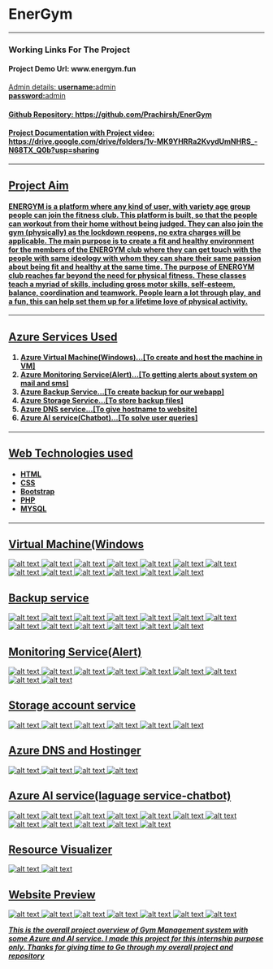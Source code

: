 <h1>EnerGym</h1>
<hr>
<h3>Working Links For The Project</h3>
<h4>Project Demo Url: www.energym.fun</h4>
<u>Admin details: <b>username:</b>admin <br><b>password:</b>admin<br>
<h4>Github Repository:  https://github.com/Prachirsh/EnerGym </h4>
<h4>Project Documentation with Project video: https://drive.google.com/drive/folders/1v-MK9YHRRa2KvydUmNHRS_-N68TX_Q0b?usp=sharing</h4>
<hr>
<h2>Project Aim</h2>
<h4>ENERGYM is a platform where any kind of user, with variety age group people can join the fitness club. This platform is built, so that the people can workout from their home without being judged. They can also join the gym (physically) as the lockdown reopens, no extra charges will be applicable.  
The main purpose is to create a fit and healthy environment for the members of the ENERGYM club where they can get touch with the people with same ideology with whom they can share their same passion about being fit and healthy at the same time.
The purpose of ENERGYM club reaches far beyond the need for physical fitness. These classes teach a myriad of skills, including gross motor skills, self-esteem, balance, coordination and teamwork. People learn a lot through play, and a fun, this can help set them up for a lifetime love of physical activity. 
</h4>
<hr>
<h2>Azure Services Used</h2>
<h4><ol start="1">
  <li>Azure Virtual Machine(Windows)...[To create and host the machine in VM]</li>
  <li>Azure Monitoring Service(Alert)...[To getting alerts about system on mail and sms]</li>
  <li>Azure Backup Service...[To create backup for our webapp]</li>
  <li>Azure Storage Service...[To store backup files]</li>
  <li>Azure DNS service...[To give hostname to website]</li>
  <li>Azure AI service(Chatbot)...[To solve user queries]</li></ol>
</h4>
<hr>
<h2>Web Technologies used</h2>
<h4><ul><li>HTML</li>
<li>CSS</li>
<li>Bootstrap</li>
<li>PHP</li>
<li>MYSQL</li></ul></h4>
<hr>
<h2>Virtual Machine(Windows</h2>

![alt text](VM1.png)
![alt text](VM13.png) ![alt text](VM2.png) ![alt text](VM3.png) ![alt text](VM4.png) ![alt text](VM5.png) ![alt text](VM6.png) ![alt text](VM7.png) ![alt text](VM8.png) ![alt text](VM9.png) ![alt text](VM10.png) ![alt text](VM11.png) ![alt text](VM12.png)
<h2>Backup service</h2>

![alt text](backup13.png) ![alt text](backup1.png) ![alt text](backup2.png) ![alt text](backup3.png) ![alt text](backup4.png) ![alt text](backup5.png) ![alt text](backup6.png) ![alt text](backup7.png) ![alt text](backup8.png) ![alt text](backup9.png) ![alt text](backup10.png) ![alt text](backup11.png) ![alt text](backup12.png)

<h2>Monitoring Service(Alert)</h2>

![alt text](Monitor9.png) ![alt text](Monitor1.png) ![alt text](Monitor2.png) ![alt text](monitor3.png) ![alt text](Monitor4.png) ![alt text](Monitor5.png) ![alt text](Monitor6.png) ![alt text](Monitor7.png) ![alt text](monitor8.png)

<h2>Storage account service</h2>

![alt text](storage6.png) ![alt text](storage1.png) ![alt text](storage2.png) ![alt text](storage3.png) ![alt text](storage4.png) ![alt text](storage5.png)

<h2>Azure DNS and Hostinger</h2>

![alt text](hostinger4.png) ![alt text](hostinger1.png) ![alt text](hostinger2.png) ![alt text](hostinger3.png)

<h2>Azure AI service(laguage service-chatbot)</h2>

![alt text](AI13.png) ![alt text](AI1.png) ![alt text](AI2.png) ![alt text](AI3.png) ![alt text](AI4.png) ![alt text](AI5.png) ![alt text](AI6.png) ![alt text](AI7.png) ![alt text](AI8.png) ![alt text](AI9.png) ![alt text](AI10.png) ![alt text](AI12.png)

<h2>Resource Visualizer</h2>

 ![alt text](visualizer.jpg)
![alt text](visualizer2.png)

<h2>Website Preview</h2>

![alt text](overview7.png) ![alt text](overview1.png) ![alt text](overview2.png) ![alt text](overview3.png) ![alt text](overview4.png) ![alt text](overview5.png) ![alt text](overview6.png)

<i><b>This is the overall project overview of Gym Management system with some Azure and AI service. I made this project for this internship purpose only. Thanks for giving time to Go through my overall project and repository<b></i>